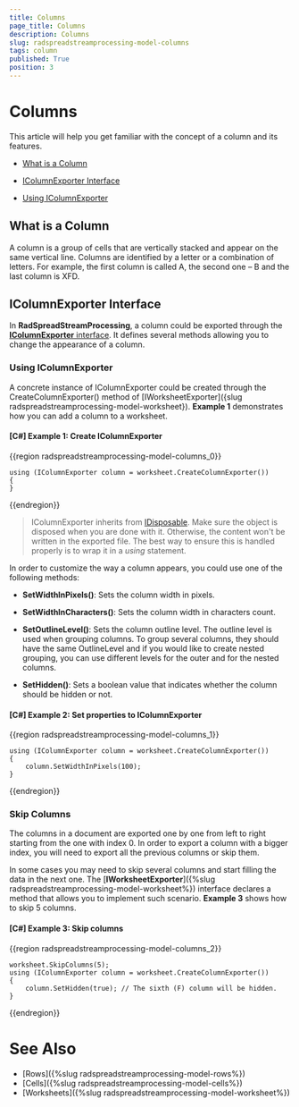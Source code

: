 ```yaml
---
title: Columns
page_title: Columns
description: Columns
slug: radspreadstreamprocessing-model-columns
tags: column
published: True
position: 3
---
```


# Columns

This article will help you get familiar with the concept of a column and its features.

* [What is a Column](#what-is-a-column)

* [IColumnExporter Interface](#icolumnexporter-interface)

* [Using IColumnExporter](#using-icolumnexporter)


## What is a Column

A column is a group of cells that are vertically stacked and appear on the same vertical line. Columns are identified by a letter or a combination of letters. For example, the first column is called A, the second one – B and the last column is XFD.

## IColumnExporter Interface

In **RadSpreadStreamProcessing**, a column could be exported through the [**IColumnExporter** interface](docs.telerik.com/devtools/document-processing/api/html/T_Telerik_Documents_SpreadsheetStreaming_IColumnExporter.htm). It defines several methods allowing you to change the appearance of a column.

### Using IColumnExporter

A concrete instance of IColumnExporter could be created through the CreateColumnExporter() method of [IWorksheetExporter]({slug radspreadstreamprocessing-model-worksheet}). **Example 1** demonstrates how you can add a column to a worksheet.

#### **[C#] Example 1: Create IColumnExporter**


{{region radspreadstreamprocessing-model-columns_0}}

	using (IColumnExporter column = worksheet.CreateColumnExporter())
	{
	}
{{endregion}}

>IColumnExporter inherits from [IDisposable](https://msdn.microsoft.com/en-us/library/system.idisposable(v=vs.110).aspx). Make sure the object is disposed when you are done with it. Otherwise, the content won't be written in the exported file. The best way to ensure this is handled properly is to wrap it in a *using* statement.

In order to customize the way a column appears, you could use one of the following methods:

* **SetWidthInPixels()**: Sets the column width in pixels.

* **SetWidthInCharacters()**: Sets the column width in characters count.

* **SetOutlineLevel()**: Sets the column outline level. The outline level is used when grouping columns. To group several columns, they should have the same OutlineLevel and if you would like to create nested grouping, you can use different levels for the outer and for the nested columns. 

* **SetHidden()**: Sets a boolean value that indicates whether the column should be hidden or not.


#### **[C#] Example 2: Set properties to IColumnExporter**

{{region radspreadstreamprocessing-model-columns_1}}

	using (IColumnExporter column = worksheet.CreateColumnExporter())
	{
		column.SetWidthInPixels(100);
	}
{{endregion}}

### Skip Columns

The columns in a document are exported one by one from left to right starting from the one with index 0. In order to export a column with a bigger index, you will need to export all the previous columns or skip them.

In some cases you may need to skip several columns and start filling the data in the next one. The [**IWorksheetExporter**]({%slug radspreadstreamprocessing-model-worksheet%}) interface declares a method that allows you to implement such scenario. **Example 3** shows how to skip 5 columns.

#### **[C#] Example 3: Skip columns**

{{region radspreadstreamprocessing-model-columns_2}}

	worksheet.SkipColumns(5);
	using (IColumnExporter column = worksheet.CreateColumnExporter())
	{
	    column.SetHidden(true); // The sixth (F) column will be hidden.
	}
{{endregion}}

# See Also

* [Rows]({%slug radspreadstreamprocessing-model-rows%})
* [Cells]({%slug radspreadstreamprocessing-model-cells%})
* [Worksheets]({%slug radspreadstreamprocessing-model-worksheet%})